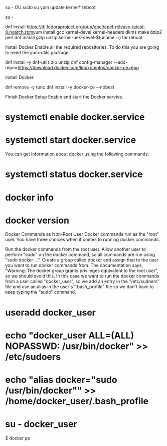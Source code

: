 su -​ OU sudo su 
yum update kernel*​
reboot​

su -​

dnf install https://dl.fedoraproject.org/pub/epel/epel-release-latest-8.noarch.rpm​
yum install gcc kernel-devel kernel-headers dkms make bzip2 perl​
dnf install gzip unzip kernel-uek-devel-$(uname -r) tar​
reboot​


Install Docker
Enable all the required repositories. To do this you are going to need the yum-utils package.

dnf install -y dnf-utils zip unzip
dnf config-manager --add-repo=https://download.docker.com/linux/centos/docker-ce.repo

Install Docker.

dnf remove -y runc
dnf install -y docker-ce --nobest

Finish Docker Setup
Enable and start the Docker service.

# systemctl enable docker.service
# systemctl start docker.service
You can get information about docker using the following commands.

# systemctl status docker.service
# docker info
# docker version

Docker Commands as Non-Root User
Docker commands run as the "root" user. You have three choices when if comes to running docker commands.

Run the docker commands from the root user.
Allow another user to perform "sudo" on the docker command, so all commands are run using "sudo docker ...".
Create a group called docker and assign that to the user you want to run docker commands from. The documentation says, "Warning: The docker group grants privileges equivalent to the root user", so we should avoid this.
In this case we want to run the docker commands from a user called "docker_user", so we add an entry in the "/etc/sudoers" file and use an alias in the user's ".bash_profile" file so we don't have to keep typing the "sudo" command.

# useradd docker_user
# echo "docker_user  ALL=(ALL)  NOPASSWD: /usr/bin/docker" >> /etc/sudoers
# echo "alias docker=\"sudo /usr/bin/docker\"" >> /home/docker_user/.bash_profile
# su - docker_user
$ docker ps